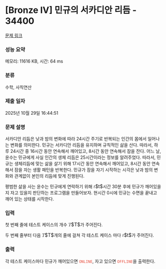 # [Bronze IV] 민규의 서카디안 리듬 - 34400 

[문제 링크](https://www.acmicpc.net/problem/34400) 

### 성능 요약

메모리: 11616 KB, 시간: 64 ms

### 분류

수학, 사칙연산

### 제출 일자

2025년 10월 29일 16:44:51

### 문제 설명

<p>서카디안 리듬은 낮과 밤의 변화에 따라 24시간 주기로 반복되는 인간의 몸에서 일어나는 변화를 의미한다. 민규는 서카디안 리듬을 유지하며 규칙적인 삶을 산다. 따라서, 하루 24시간 중 16시간 동안 연속해서 깨어있고, 8시간 동안 연속해서 잠을 잔다. 어느 날, 윤수는 민규에게 사실 인간의 생체 리듬은 25시간이라는 정보를 알려주었다. 따라서, 민규는 생체리듬에 맞는 삶을 살기 위해 17시간 동안 연속해서 깨어있고, 8시간 동안 연속해서 잠을 자는 생활 패턴을 반복한다. 민규가 잠을 자기 시작하는 시각은 낮과 밤의 변화와 관계없이 본인의 리듬에 맞게 진행된다.</p>

<p>평범한 삶을 사는 윤수는 민규에게 연락하기 위해 <mjx-container class="MathJax" jax="CHTML" style="font-size: 109%; position: relative;"><mjx-math class="MJX-TEX" aria-hidden="true"><mjx-mi class="mjx-i"><mjx-c class="mjx-c1D461 TEX-I"></mjx-c></mjx-mi></mjx-math><mjx-assistive-mml unselectable="on" display="inline"><math xmlns="http://www.w3.org/1998/Math/MathML"><mi>t</mi></math></mjx-assistive-mml><span aria-hidden="true" class="no-mathjax mjx-copytext">$t$</span></mjx-container>시간 30분 후에 민규가 깨어있을지 자고 있을지 판단하는 프로그램을 만들어보자. 현시간 0시에 민규는 수면을 끝내고 깨어 있는 상태를 시작한다.</p>

### 입력 

 <p>첫 번째 줄에 테스트 케이스의 개수 <mjx-container class="MathJax" jax="CHTML" style="font-size: 109%; position: relative;"><mjx-math class="MJX-TEX" aria-hidden="true"><mjx-mi class="mjx-i"><mjx-c class="mjx-c1D447 TEX-I"></mjx-c></mjx-mi></mjx-math><mjx-assistive-mml unselectable="on" display="inline"><math xmlns="http://www.w3.org/1998/Math/MathML"><mi>T</mi></math></mjx-assistive-mml><span aria-hidden="true" class="no-mathjax mjx-copytext">$T$</span></mjx-container>가 주어진다.</p>

<p>두 번째 줄부터 다음 <mjx-container class="MathJax" jax="CHTML" style="font-size: 109%; position: relative;"><mjx-math class="MJX-TEX" aria-hidden="true"><mjx-mi class="mjx-i"><mjx-c class="mjx-c1D447 TEX-I"></mjx-c></mjx-mi></mjx-math><mjx-assistive-mml unselectable="on" display="inline"><math xmlns="http://www.w3.org/1998/Math/MathML"><mi>T</mi></math></mjx-assistive-mml><span aria-hidden="true" class="no-mathjax mjx-copytext">$T$</span></mjx-container>개의 줄에 걸쳐 각 테스트 케이스 마다 <mjx-container class="MathJax" jax="CHTML" style="font-size: 109%; position: relative;"><mjx-math class="MJX-TEX" aria-hidden="true"><mjx-mi class="mjx-i"><mjx-c class="mjx-c1D461 TEX-I"></mjx-c></mjx-mi></mjx-math><mjx-assistive-mml unselectable="on" display="inline"><math xmlns="http://www.w3.org/1998/Math/MathML"><mi>t</mi></math></mjx-assistive-mml><span aria-hidden="true" class="no-mathjax mjx-copytext">$t$</span></mjx-container>가 주어진다.</p>

### 출력 

 <p>각 테스트 케이스마다 민규가 깨어있으면 <span style="color:#e74c3c;"><code>ONLINE</code></span>, 자고 있으면 <span style="color:#e74c3c;"><code>OFFLINE</code></span>을 출력한다.</p>

